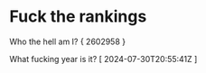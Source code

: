 # Fuck the rankings

Who the hell am I?
{ 2602958 }

What fucking year is it?
[ 2024-07-30T20:55:41Z ]
